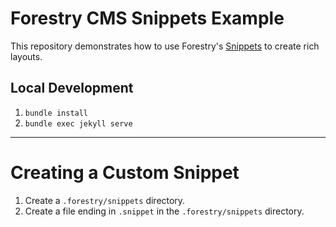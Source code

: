 # Forestry CMS Snippets Example

This repository demonstrates how to use Forestry's [Snippets](https://forestry.io/docs/settings/snippets/) to create rich layouts.

## Local Development

1. `bundle install`
2. `bundle exec jekyll serve`

---

# Creating a Custom Snippet

1. Create a `.forestry/snippets` directory.
2. Create a file ending in `.snippet` in the `.forestry/snippets` directory.